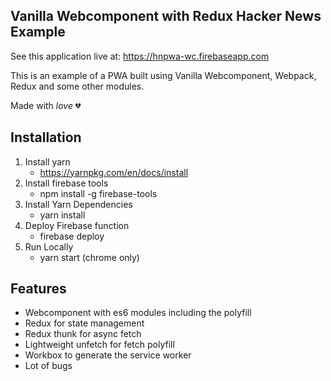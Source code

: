 ## Vanilla Webcomponent with Redux Hacker News Example

See this application live at: https://hnpwa-wc.firebaseapp.com

This is an example of a PWA built using Vanilla Webcomponent, Webpack, Redux and some other modules.

Made with _love_ 💔


## Installation

1. Install yarn
    * https://yarnpkg.com/en/docs/install
2. Install firebase tools
    * npm install -g firebase-tools
3. Install Yarn Dependencies
    * yarn install
4. Deploy Firebase function
    * firebase deploy
5. Run Locally
    * yarn start (chrome only)

## Features

- Webcomponent with es6 modules including the polyfill
- Redux for state management
- Redux thunk for async fetch
- Lightweight unfetch for fetch polyfill
- Workbox to generate the service worker
- Lot of bugs

